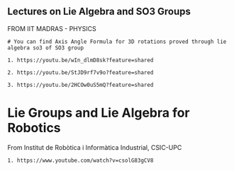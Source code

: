 ## Lectures on Lie Algebra and SO3 Groups
FROM IIT MADRAS - PHYSICS
```
# You can find Axis Angle Formula for 3D rotations proved through lie algebra so3 of SO3 group

1. https://youtu.be/wIn_dlmD8sk?feature=shared

2. https://youtu.be/StJD9rf7v9o?feature=shared

3. https://youtu.be/2HCOw0uS5mQ?feature=shared
```


# Lie Groups and Lie Algebra for Robotics
From Institut de Robòtica i Informàtica Industrial, CSIC-UPC
```
1. https://www.youtube.com/watch?v=csolG83gCV8
```

